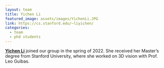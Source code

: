```yaml
---
layout: team
title: Yichen Li
featured_image: assets/images/YichenLi.JPG
link: https://cs.stanford.edu/~liyichen/
categories:
  - team
  - phd students
---
```


**[Yichen Li](https://cs.stanford.edu/~liyichen/)** joined our group in the spring of 2022. She received her Master’s degree from Stanford University, where she worked on 3D vision with Prof. Leo Guibas.
